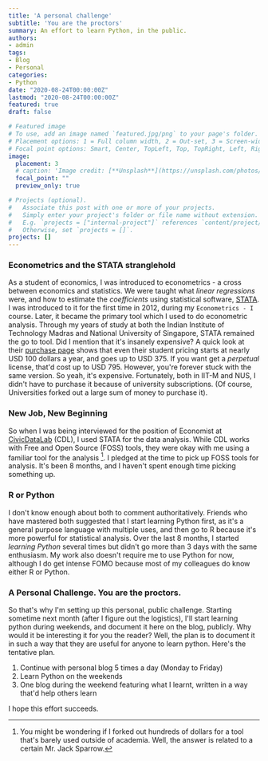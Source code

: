 ```yaml
---
title: 'A personal challenge'
subtitle: 'You are the proctors'
summary: An effort to learn Python, in the public.
authors:
- admin
tags:
- Blog
- Personal
categories:
- Python
date: "2020-08-24T00:00:00Z"
lastmod: "2020-08-24T00:00:00Z"
featured: true
draft: false

# Featured image
# To use, add an image named `featured.jpg/png` to your page's folder.
# Placement options: 1 = Full column width, 2 = Out-set, 3 = Screen-width
# Focal point options: Smart, Center, TopLeft, Top, TopRight, Left, Right, BottomLeft, Bottom, BottomRight
image:
  placement: 3
  # caption: 'Image credit: [**Unsplash**](https://unsplash.com/photos/CpkOjOcXdUY)'
  focal_point: ""
  preview_only: true

# Projects (optional).
#   Associate this post with one or more of your projects.
#   Simply enter your project's folder or file name without extension.
#   E.g. `projects = ["internal-project"]` references `content/project/deep-learning/index.md`.
#   Otherwise, set `projects = []`.
projects: []
---
```


### Econometrics and the STATA stranglehold

As a student of economics, I was introduced to econometrics - a cross between economics and statistics. We were taught what _linear regressions_ were, and how to estimate the _coefficients_ using statistical software, [STATA](https://www.stata.com/). I was introduced to it for the first time in 2012, during my `Econometrics - I` course. Later, it became the primary tool which I used to do econometric analysis. Through my years of study at both the Indian Institute of Technology Madras and National University of Singapore, STATA remained the go to tool. Did I mention that it's insanely expensive? A quick look at their [purchase page](https://www.stata.com/order/new/edu/gradplans/student-pricing/) shows that even their student pricing starts at nearly USD 100 dollars a year, and goes up to USD 375. If you want get a _perpetual_ license, that'd cost up to USD 795. However, you're forever stuck with the same version. So yeah, it's expensive. Fortunately, both in IIT-M and NUS, I didn't have to purchase it because of university subscriptions. (Of course, Universities forked out a large sum of money to purchase it). 

### New Job, New Beginning

So when I was being interviewed for the position of Economist at [CivicDataLab](https://civicdatalab.in/) (CDL), I used STATA for the data analysis. While CDL works with Free and Open Source (FOSS) tools, they were okay with me using a familiar tool for the analysis [^1]. I pledged at the time to pick up FOSS tools for analysis. It's been 8 months, and I haven't spent enough time picking something up. 

### R or Python

I don't know enough about both to comment authoritatively. Friends who have mastered both suggested that I start learning Python first, as it's a general purpose language with multiple uses, and then go to R because it's more powerful for statistical analysis. Over the last 8 months, I started _learning Python_ several times but didn't go more than 3 days with the same enthusiasm. My work also doesn't require me to use Python for now, although I do get intense FOMO because most of my colleagues do know either R or Python. 

### A Personal Challenge. You are the proctors.

So that's why I'm setting up this personal, public challenge. Starting sometime next month (after I figure out the logistics), I'll start learning python during weekends, and document it here on the blog, publicly. Why would it be interesting it for you the reader? Well, the plan is to document it in such a way that they are useful for anyone to learn python. Here's the tentative plan. 

1. Continue with personal blog 5 times a day (Monday to Friday)
2. Learn Python on the weekends
3. One blog during the weekend featuring what I learnt, written in a way that'd help others learn

I hope this effort succeeds. 



[^1]: You might be wondering if I forked out hundreds of dollars for a tool that's barely used outside of academia. Well, the answer is related to a certain Mr. Jack Sparrow. 